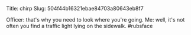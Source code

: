 Title: chirp
Slug: 504f44b16321ebae84703a80643eb8f7

Officer: that's why you need to look where you're going. Me: well, it's not often you find a traffic light lying on the sidewalk. #rubsface
